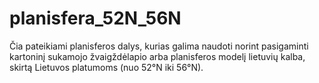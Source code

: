 # planisfera_52N_56N
Čia pateikiami planisferos dalys, kurias galima naudoti norint pasigaminti kartoninį sukamojo žvaigždėlapio arba planisferos modelį lietuvių kalba, skirtą Lietuvos platumoms (nuo 52°N iki 56°N). 
